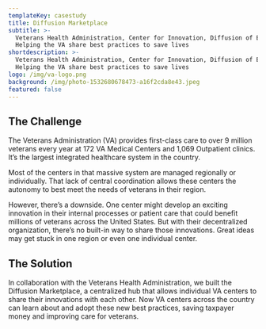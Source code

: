 ```yaml
---
templateKey: casestudy
title: Diffusion Marketplace
subtitle: >-
  Veterans Health Administration, Center for Innovation, Diffusion of Excellence
  Helping the VA share best practices to save lives
shortdescription: >-
  Veterans Health Administration, Center for Innovation, Diffusion of Excellence
  Helping the VA share best practices to save lives
logo: /img/va-logo.png
background: /img/photo-1532680678473-a16f2cda8e43.jpeg
featured: false
---
```

## The Challenge

The Veterans Administration (VA) provides first-class care to over 9 million veterans every year at 172 VA Medical Centers and 1,069 Outpatient clinics. It’s the largest integrated healthcare system in the country. 

Most of the centers in that massive system are managed regionally or individually. That lack of central coordination allows these centers the autonomy to best meet the needs of veterans in their region. 

However, there’s a downside. One center might develop an exciting innovation in their internal processes or patient care that could benefit millions of veterans across the United States. But with their decentralized organization, there’s no built-in way to share those innovations. Great ideas may get stuck in one region or even one individual center.

## The Solution

In collaboration with the Veterans Health Administration, we built the Diffusion Marketplace, a centralized hub that allows individual VA centers to share their innovations with each other. Now VA centers across the country can learn about and adopt these new best practices, saving taxpayer money and improving care for veterans.
